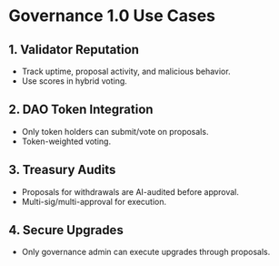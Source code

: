 # Governance 1.0 Use Cases

## 1. Validator Reputation

- Track uptime, proposal activity, and malicious behavior.
- Use scores in hybrid voting.

## 2. DAO Token Integration

- Only token holders can submit/vote on proposals.
- Token-weighted voting.

## 3. Treasury Audits

- Proposals for withdrawals are AI-audited before approval.
- Multi-sig/multi-approval for execution.

## 4. Secure Upgrades

- Only governance admin can execute upgrades through proposals.
